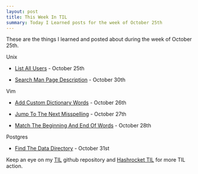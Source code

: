 ```yaml
---
layout: post
title: This Week In TIL
summary: Today I Learned posts for the week of October 25th
---
```


These are the things I learned and posted about during the week of October
25th.

Unix

- [List All Users](https://github.com/jbranchaud/til/blob/master/unix/list-all-users.md) - October 25th

- [Search Man Page Description](https://github.com/jbranchaud/til/blob/master/unix/search-man-page-descriptions.md) - October 30th

Vim

- [Add Custom Dictionary Words](https://github.com/jbranchaud/til/blob/master/vim/add-custom-dictionary-words.md) - October 26th

- [Jump To The Next Misspelling](https://github.com/jbranchaud/til/blob/master/vim/jump-to-the-next-misspelling.md) - October 27th

- [Match The Beginning And End Of Words](https://github.com/jbranchaud/til/blob/master/vim/match-the-beginning-and-end-of-words.md) - October 28th

Postgres

- [Find The Data Directory](https://github.com/jbranchaud/til/blob/master/postgres/find-the-data-directory.md) - October 31st

Keep an eye on my [TIL](https://github.com/jbranchaud/til) github repository
and [Hashrocket TIL](http://til.hashrocket.com/) for more TIL action.
